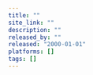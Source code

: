 ```yaml
---
title: ""
site_link: ""
description: ""
released_by: ""
released: "2000-01-01"
platforms: []
tags: []
---
```

